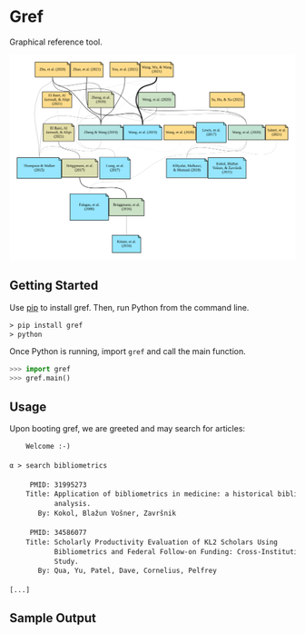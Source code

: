 # Gref

Graphical reference tool.

<div align="center">
    <img src="docs/gref/svg/biblio_alpha.svg" />
    <!-- width="640px" -->
</div>

## Getting Started

Use [pip](https://pip.pypa.io/en/stable/) to install
gref. Then, run Python from the command line.

``` console
> pip install gref
> python
```

Once Python is running, import `gref` and call the main function.

``` py
>>> import gref
>>> gref.main()
```

## Usage

Upon booting gref, we are greeted and may search for articles:

``` txt
    Welcome :-)

α > search bibliometrics

     PMID: 31995273
    Title: Application of bibliometrics in medicine: a historical bibliometrics
           analysis.
       By: Kokol, Blažun Vošner, Završnik

     PMID: 34586077
    Title: Scholarly Productivity Evaluation of KL2 Scholars Using
           Bibliometrics and Federal Follow-on Funding: Cross-Institution
           Study.
       By: Qua, Yu, Patel, Dave, Cornelius, Pelfrey

[...]
```

## Sample Output
